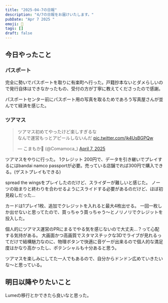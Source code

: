 ```yaml
---
title: "2025-04-7の日報"
description: "4/7の日報をお届けいたします。"
pubDate: "Apr 7 2025 "
emoji: 🦊
tags: []
draft: false
---
```


## 今日やったこと

### パスポート

完全に勢いでパスポートを取りに有楽町へ行った。戸籍抄本ないとダメらしいので発行自体はできなかったもの、受付の方が丁寧に教えてくださったので感謝。

パスポートセンター前にパスポート用の写真を取るためであろう写真屋さんが並んでて経済を感じた。

### ツアマス

<blockquote class="twitter-tweet"><p lang="ja" dir="ltr">ツアマス初めてやったけど楽しすぎるな<br>なんで運営もっとアピールしないんだ <a href="https://t.co/jk4UsBGPQw">pic.twitter.com/jk4UsBGPQw</a></p>&mdash; こまもか🦊 (@Comamoca_) <a href="https://twitter.com/Comamoca_/status/1909198903553245406?ref_src=twsrc%5Etfw">April 7, 2025</a></blockquote> <script async src="https://platform.twitter.com/widgets.js" charset="utf-8"></script>

ツアマスをやりに行った。 1クレジット
200円で、データを引き継いでプレイするにはbandai namco
passportが必要。売っている店舗でれば300円で購入できる。(ゲストプレイもできる)

spread the wingsをプレイしたのだけど、スライダーが難しいと感じた。
ノーツの始まりと終わりを合わせるようにスライドする必要があるのだけど、ほぼ初見殺しだった...

カードは1プレイ1枚、追加でクレジットを入れると最大4枚出せる。
一回一枚しか出せないと思ってたので、買っちゃう買っちゃう〜とノリノリでクレジットを投入した。

個人的にツアマス運営のPRにまるでやる気を感じないので大丈夫...？って心配する気持がある。
大画面かつ高画質でスタマスチックな3Dでライブが見れるってだけで結構魅力なのに、物理ボタンで快適に音ゲーが出来るので個人的な満足度はかなり高かったし、ポテンシャルも十分あると思う。

ツアマスを楽しみにしてた一人でもあるので、自分からドンドン広めていきたいな〜と思っている。

## 明日以降やりたいこと

Lumeの移行とかできたら良いなと思った。
